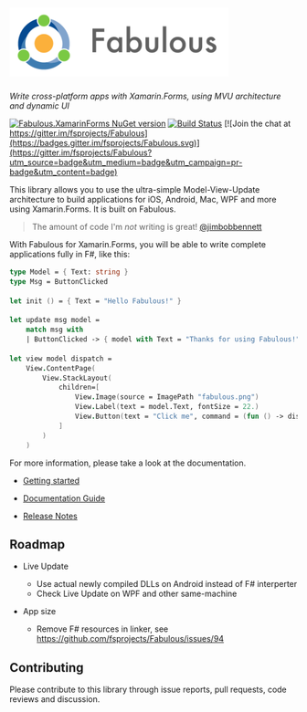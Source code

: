 # <img src="logo/logo-title.png" height="120px" alt="Fabulous for Xamarin.Forms" />

*Write cross-platform apps with Xamarin.Forms, using MVU architecture and dynamic UI*

[![Fabulous.XamarinForms NuGet version](https://badge.fury.io/nu/Fabulous.XamarinForms.svg)](https://badge.fury.io/nu/Fabulous.XamarinForms) [![Build Status](https://dev.azure.com/timothelariviere/Fabulous/_apis/build/status/Full%20Build?branchName=master)](https://dev.azure.com/timothelariviere/Fabulous/_build/latest?definitionId=7&branchName=master) [![Join the chat at https://gitter.im/fsprojects/Fabulous](https://badges.gitter.im/fsprojects/Fabulous.svg)](https://gitter.im/fsprojects/Fabulous?utm_source=badge&utm_medium=badge&utm_campaign=pr-badge&utm_content=badge)

This library allows you to use the ultra-simple Model-View-Update architecture to build applications for iOS, Android, Mac, WPF and more using Xamarin.Forms. It is built on Fabulous.

> The amount of code I'm *not* writing is great!  [@jimbobbennett](https://github.com/jimbobbennett/)

With Fabulous for Xamarin.Forms, you will be able to write complete applications fully in F#, like this:
```fsharp
type Model = { Text: string }
type Msg = ButtonClicked

let init () = { Text = "Hello Fabulous!" }

let update msg model =
    match msg with
    | ButtonClicked -> { model with Text = "Thanks for using Fabulous!" }

let view model dispatch =
    View.ContentPage(
        View.StackLayout(
            children=[
                View.Image(source = ImagePath "fabulous.png")
                View.Label(text = model.Text, fontSize = 22.)
                View.Button(text = "Click me", command = (fun () -> dispatch ButtonClicked))
            ]
        )
    )
```
For more information, please take a look at the documentation.

* [Getting started](https://fsprojects.github.io/Fabulous/Fabulous.XamarinForms/index.html#getting=started)

* [Documentation Guide](https://fsprojects.github.io/Fabulous/Fabulous.XamarinForms/guide.html)

* [Release Notes](../RELEASE_NOTES.md)

## Roadmap

* Live Update
  * Use actual newly compiled DLLs on Android instead of F# interperter
  * Check Live Update on WPF and other same-machine

* App size
  * Remove F# resources in linker, see https://github.com/fsprojects/Fabulous/issues/94

## Contributing

Please contribute to this library through issue reports, pull requests, code reviews and discussion.
